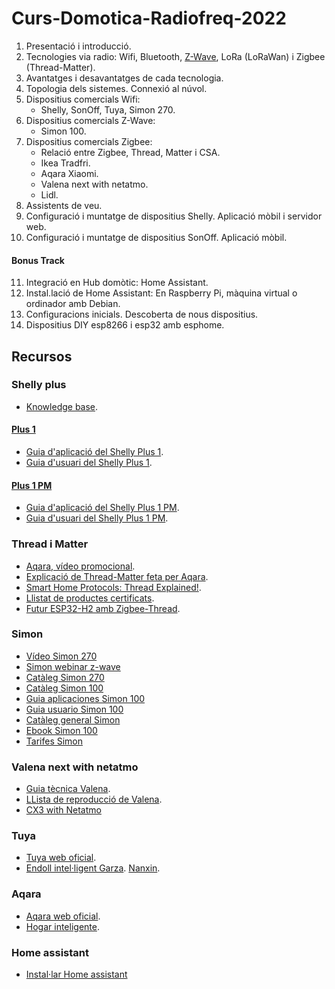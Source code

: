 # Curs-Domotica-Radiofreq-2022


1. Presentació i introducció.
2. Tecnologies via radio: Wifi, Bluetooth, [Z-Wave](https://www.z-wave.com/), LoRa (LoRaWan) i  Zigbee (Thread-Matter).
3. Avantatges i desavantatges de cada tecnologia.
4. Topologia dels sistemes. Connexió al núvol.
5. Dispositius comercials Wifi:
    * Shelly, SonOff, Tuya, Simon 270.
6. Dispositius comercials Z-Wave:
    * Simon 100.
7. Dispositius comercials Zigbee:
    * Relació entre Zigbee, Thread, Matter i CSA.
    * Ikea Tradfri.
    * Aqara Xiaomi.
    * Valena next with netatmo. 
    * Lidl.
8. Assistents de veu.
9. Configuració i muntatge de dispositius Shelly. Aplicació mòbil i servidor web. 
10. Configuració i muntatge de dispositius SonOff. Aplicació mòbil.
#### Bonus Track
11. Integració en Hub domòtic: Home Assistant.
12. Instal.lació de Home Assistant: En Raspberry Pi, màquina virtual o ordinador amb Debian.
13. Configuracions inicials. Descoberta de nous dispositius.
14. Dispositius DIY esp8266 i esp32 amb esphome.


## Recursos
### Shelly plus 
* [Knowledge base](https://shelly.cloud/knowledge-base/devices/).
#### [Plus 1](https://shelly.cloud/knowledge-base/devices/shelly-plus-1/)
* [Guia d'aplicació del Shelly Plus 1](https://shelly.cloud/documents/user_guide/shelly_plus_1_app.pdf).
* [Guia d'usuari del Shelly Plus 1](https://shelly.cloud/documents/user_guide/Shelly_Plus-1_multilanguage_v09_web.pdf).
#### [Plus 1 PM](https://shelly.cloud/knowledge-base/devices/shelly-plus-1pm/)
* [Guia d'aplicació del Shelly Plus 1 PM](https://shelly.cloud/documents/user_guide/shelly_plus_1pm_app.pdf).
* [Guia d'usuari del Shelly Plus 1 PM](https://shelly.cloud/documents/user_guide/Shelly_Plus-1PM_multilanguage_v08_web.pdf).

### Thread i Matter
* [Aqara, vídeo promocional](https://youtu.be/6pFn5IwFtmo).
* [Explicació de Thread-Matter feta per Aqara](https://youtu.be/3VI-yzvB4oY).
* [Smart Home Protocols: Thread Explained!](https://youtu.be/0JC4tNe0OS4).
* [Llistat de productes certificats](https://www.threadgroup.org/What-is-Thread/Thread-Benefits#certifiedproducts).
* [Futur ESP32-H2 amb Zigbee-Thread](https://www.espressif.com/en/news/ESP32_H2).

### Simon
* [Vídeo Simon 270](https://youtu.be/JCwgFkpCOdU)
* [Simon webinar z-wave](https://youtu.be/X-xySp9QinI)
* [Catàleg Simon 270](https://resources.simonelectric.com/hubfs/Cat%C3%A1logo%20Simon%20270.pdf)
* [Catàleg Simon 100](https://recursos.detailerssimon.com/hubfs/SIC/Ebooks/Simon%20100/Cat%C3%A1logo/Simon%20-%20Cat%C3%A1logo%20Simon%20100.pdf)
* [Guia aplicaciones Simon 100](https://recursos.detailerssimon.com/hubfs/Guia%20de%20Aplicaciones%20Simon100.pdf)
* [Guia usuario Simon 100](https://recursos.detailerssimon.com/hubfs/Guia%20de%20Usuario%20Simon100.pdf)
* [Catàleg general Simon](https://cdn2.hubspot.net/hubfs/235604/SIC/Ebooks/Simon%20general%202018/Catalogo%20General%20Simon%20N%C2%BA101-2018.pdf)
* [Ebook Simon 100](https://cdn2.hubspot.net/hubfs/235604/SIC/Ebooks/Simon%20general%202018/Catalogo%20General%20Simon%20N%C2%BA101-2018.pdf)
* [Tarifes Simon](https://recursos.detailerssimon.com/hubfs/Tarifa%20General%202022/Simon-T103-ESP-Abril.pdf)

### Valena next with netatmo 
* [Guia tècnica Valena](https://www.legrand.es/documentos/Guia-Tecnica-Valena-%20Next-with-Netatmo-Legrand.pdf).
* [LLista de reproducció de Valena](https://www.youtube.com/playlist?list=PLtbqsvd39xJEsewfYGfC9_cBFSjdv1mYn).
* [CX3 with Netatmo](https://www.netatmo.com/es-es/partners/drivia)

### Tuya
* [Tuya web oficial](https://www.tuya.com/).
* [Endoll intel·ligent Garza](https://garza.es/conectividad/401262-Enchufe_Inteligente_Wifi_-8430624012622.html). [Nanxin](http://nanxin88.com/productView.aspx?view=882&id=109).

### Aqara
* [Aqara web oficial](https://www.aqara.com/en/home.html).
* [Hogar inteligente](https://hogarinteligente.tech/aqara).

### Home assistant
* [Instal·lar Home assistant](https://programarfacil.com/domotica/home-assistant/)

